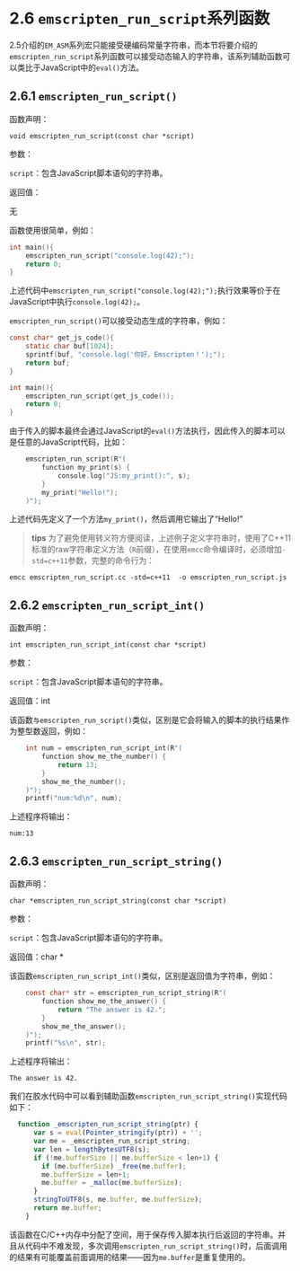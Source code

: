 # 2.6 `emscripten_run_script`系列函数

2.5介绍的`EM_ASM`系列宏只能接受硬编码常量字符串，而本节将要介绍的`emscripten_run_script`系列函数可以接受动态输入的字符串，该系列辅助函数可以类比于JavaScript中的`eval()`方法。

## 2.6.1 `emscripten_run_script()`

函数声明：

`void emscripten_run_script(const char *script)`

参数：

`script`：包含JavaScript脚本语句的字符串。

返回值：

无

函数使用很简单，例如：

```c
int main(){
	emscripten_run_script("console.log(42);");
	return 0;
}
```

上述代码中`emscripten_run_script("console.log(42);");`执行效果等价于在JavaScript中执行`console.log(42);`。

`emscripten_run_script()`可以接受动态生成的字符串，例如：

```c
const char* get_js_code(){
	static char buf[1024];
	sprintf(buf, "console.log('你好，Emscripten！');");
	return buf;
}

int main(){
	emscripten_run_script(get_js_code());
	return 0;
}
```

由于传入的脚本最终会通过JavaScript的`eval()`方法执行，因此传入的脚本可以是任意的JavaScript代码，比如：

```c
	emscripten_run_script(R"(
		function my_print(s) {
			console.log("JS:my_print():", s);
		}
		my_print("Hello!");
	)");
```

上述代码先定义了一个方法`my_print()`，然后调用它输出了“Hello!”

> **tips** 为了避免使用转义符方便阅读，上述例子定义字符串时，使用了C++11标准的raw字符串定义方法（`R`前缀），在使用`emcc`命令编译时，必须增加`-std=c++11`参数，完整的命令行为：
```
emcc emscripten_run_script.cc -std=c++11  -o emscripten_run_script.js
```

## 2.6.2 `emscripten_run_script_int()`

函数声明：

`int emscripten_run_script_int(const char *script)`

参数：

`script`：包含JavaScript脚本语句的字符串。

返回值：int

该函数`与emscripten_run_script()`类似，区别是它会将输入的脚本的执行结果作为整型数返回，例如：

```c
	int num = emscripten_run_script_int(R"(
		function show_me_the_number() {
			return 13;
		}
		show_me_the_number();
	)");
	printf("num:%d\n", num);
```

上述程序将输出：

```
num:13
```

## 2.6.3 `emscripten_run_script_string()`

函数声明：

`char *emscripten_run_script_string(const char *script)`

参数：

`script`：包含JavaScript脚本语句的字符串。

返回值：char *

该函数`emscripten_run_script_int()`类似，区别是返回值为字符串，例如：

```c
	const char* str = emscripten_run_script_string(R"(
		function show_me_the_answer() {
			return "The answer is 42.";
		}
		show_me_the_answer();
	)");
	printf("%s\n", str);
```

上述程序将输出：

```
The answer is 42.
```

我们在胶水代码中可以看到辅助函数`emscripten_run_script_string()`实现代码如下：

```js
  function _emscripten_run_script_string(ptr) {
      var s = eval(Pointer_stringify(ptr)) + '';
      var me = _emscripten_run_script_string;
      var len = lengthBytesUTF8(s);
      if (!me.bufferSize || me.bufferSize < len+1) {
        if (me.bufferSize) _free(me.buffer);
        me.bufferSize = len+1;
        me.buffer = _malloc(me.bufferSize);
      }
      stringToUTF8(s, me.buffer, me.bufferSize);
      return me.buffer;
    }
```

该函数在C/C++内存中分配了空间，用于保存传入脚本执行后返回的字符串。并且从代码中不难发现，多次调用`emscripten_run_script_string()`时，后面调用的结果有可能覆盖前面调用的结果——因为`me.buffer`是重复使用的。
